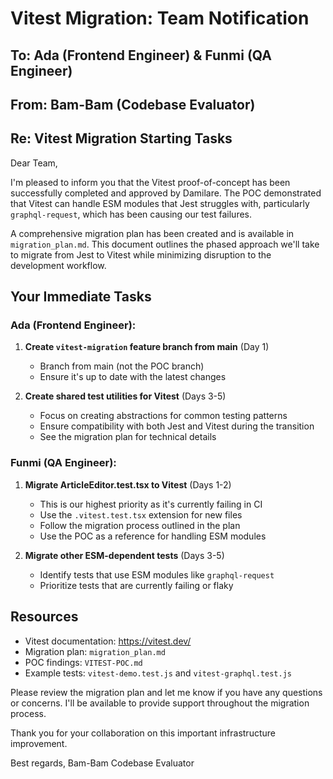 # Vitest Migration: Team Notification

## To: Ada (Frontend Engineer) & Funmi (QA Engineer)

## From: Bam-Bam (Codebase Evaluator)

## Re: Vitest Migration Starting Tasks

Dear Team,

I'm pleased to inform you that the Vitest proof-of-concept has been successfully completed and approved by Damilare. The POC demonstrated that Vitest can handle ESM modules that Jest struggles with, particularly `graphql-request`, which has been causing our test failures.

A comprehensive migration plan has been created and is available in `migration_plan.md`. This document outlines the phased approach we'll take to migrate from Jest to Vitest while minimizing disruption to the development workflow.

## Your Immediate Tasks

### Ada (Frontend Engineer):

1. **Create `vitest-migration` feature branch from main** (Day 1)

   - Branch from main (not the POC branch)
   - Ensure it's up to date with the latest changes

2. **Create shared test utilities for Vitest** (Days 3-5)
   - Focus on creating abstractions for common testing patterns
   - Ensure compatibility with both Jest and Vitest during the transition
   - See the migration plan for technical details

### Funmi (QA Engineer):

1. **Migrate ArticleEditor.test.tsx to Vitest** (Days 1-2)

   - This is our highest priority as it's currently failing in CI
   - Use the `.vitest.test.tsx` extension for new files
   - Follow the migration process outlined in the plan
   - Use the POC as a reference for handling ESM modules

2. **Migrate other ESM-dependent tests** (Days 3-5)
   - Identify tests that use ESM modules like `graphql-request`
   - Prioritize tests that are currently failing or flaky

## Resources

- Vitest documentation: https://vitest.dev/
- Migration plan: `migration_plan.md`
- POC findings: `VITEST-POC.md`
- Example tests: `vitest-demo.test.js` and `vitest-graphql.test.js`

Please review the migration plan and let me know if you have any questions or concerns. I'll be available to provide support throughout the migration process.

Thank you for your collaboration on this important infrastructure improvement.

Best regards,
Bam-Bam
Codebase Evaluator
